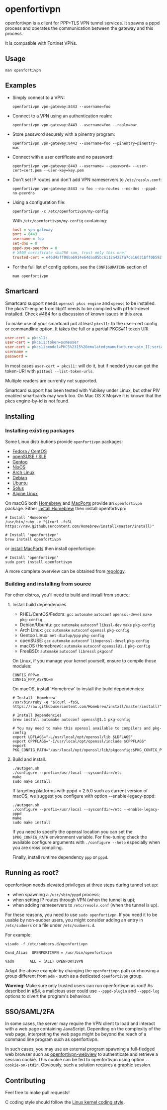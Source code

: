 openfortivpn
============

openfortivpn is a client for PPP+TLS VPN tunnel services.
It spawns a pppd process and operates the communication between the gateway and
this process.

It is compatible with Fortinet VPNs.

Usage
-----

```shell
man openfortivpn
```

Examples
--------

* Simply connect to a VPN:
  ```shell
  openfortivpn vpn-gateway:8443 --username=foo
  ```

* Connect to a VPN using an authentication realm:
  ```shell
  openfortivpn vpn-gateway:8443 --username=foo --realm=bar
  ```

* Store password securely with a pinentry program:
  ```shell
  openfortivpn vpn-gateway:8443 --username=foo --pinentry=pinentry-mac
  ```

* Connect with a user certificate and no password:
  ```shell
  openfortivpn vpn-gateway:8443 --username= --password= --user-cert=cert.pem --user-key=key.pem
  ```

* Don't set IP routes and don't add VPN nameservers to `/etc/resolv.conf`:
  ```shell
  openfortivpn vpn-gateway:8443 -u foo --no-routes --no-dns --pppd-no-peerdns
  ```

* Using a configuration file:
  ```shell
  openfortivpn -c /etc/openfortivpn/my-config
  ```

  With `/etc/openfortivpn/my-config` containing:
  ```ini
  host = vpn-gateway
  port = 8443
  username = foo
  set-dns = 0
  pppd-use-peerdns = 0
  # X509 certificate sha256 sum, trust only this one!
  trusted-cert = e46d4aff08ba6914e64daa85bc6112a422fa7ce16631bff0b592a28556f993db
  ```

* For the full list of config options, see the `CONFIGURATION` section of
  ```shell
  man openfortivpn
  ```

Smartcard
---------

Smartcard support needs `openssl pkcs engine` and `opensc` to be installed.
The pkcs11-engine from libp11 needs to be compiled with p11-kit-devel installed.
Check [#464](https://github.com/adrienverge/openfortivpn/issues/464) for a discussion
of known issues in this area.

To make use of your smartcard put at least `pkcs11:` to the user-cert config or commandline
option. It takes the full or a partial PKCS#11 token URI.

```ini
user-cert = pkcs11:
user-cert = pkcs11:token=someuser
user-cert = pkcs11:model=PKCS%2315%20emulated;manufacturer=piv_II;serial=012345678;token=someuser
username =
password =
```

In most cases `user-cert = pkcs11:` will do it, but if needed you can get the token-URI
with `p11tool --list-token-urls`.

Multiple readers are currently not supported.

Smartcard support has been tested with Yubikey under Linux, but other PIV enabled
smartcards may work too. On Mac OS X Mojave it is known that the pkcs engine-by-id
is not found.

Installing
----------

### Installing existing packages

Some Linux distributions provide `openfortivpn` packages:
* [Fedora / CentOS](https://packages.fedoraproject.org/pkgs/openfortivpn)
* [openSUSE / SLE](https://software.opensuse.org/package/openfortivpn)
* [Gentoo](https://packages.gentoo.org/packages/net-vpn/openfortivpn)
* [NixOS](https://github.com/NixOS/nixpkgs/tree/master/pkgs/tools/networking/openfortivpn)
* [Arch Linux](https://archlinux.org/packages/extra/x86_64/openfortivpn)
* [Debian](https://packages.debian.org/stable/openfortivpn)
* [Ubuntu](https://packages.ubuntu.com/search?keywords=openfortivpn)
* [Solus](https://dev.getsol.us/source/openfortivpn/)
* [Alpine Linux](https://pkgs.alpinelinux.org/package/edge/testing/x86_64/openfortivpn)

On macOS both [Homebrew](https://formulae.brew.sh/formula/openfortivpn) and
[MacPorts](https://ports.macports.org/port/openfortivpn)
provide an `openfortivpn` package.
Either [install Homebrew](https://brew.sh/) then install openfortivpn:
```shell
# Install 'Homebrew'
/usr/bin/ruby -e "$(curl -fsSL https://raw.githubusercontent.com/Homebrew/install/master/install)"

# Install 'openfortivpn'
brew install openfortivpn
```

or [install MacPorts](https://www.macports.org/install.php) then install openfortivpn:
```shell
# Install 'openfortivpn'
sudo port install openfortivpn
```

A more complete overview can be obtained from [repology](https://repology.org/project/openfortivpn/versions).

### Building and installing from source

For other distros, you'll need to build and install from source:

1.  Install build dependencies.

    * RHEL/CentOS/Fedora: `gcc` `automake` `autoconf` `openssl-devel` `make` `pkg-config`
    * Debian/Ubuntu: `gcc` `automake` `autoconf` `libssl-dev` `make` `pkg-config`
    * Arch Linux: `gcc` `automake` `autoconf` `openssl` `pkg-config`
    * Gentoo Linux: `net-dialup/ppp` `pkg-config`
    * openSUSE: `gcc` `automake` `autoconf` `libopenssl-devel` `pkg-config`
    * macOS (Homebrew): `automake` `autoconf` `openssl@1.1` `pkg-config`
    * FreeBSD: `automake` `autoconf` `libressl` `pkgconf`

    On Linux, if you manage your kernel yourself, ensure to compile those modules:
    ```text
    CONFIG_PPP=m
    CONFIG_PPP_ASYNC=m
    ```

    On macOS, install 'Homebrew' to install the build dependencies:
    ```shell
    # Install 'Homebrew'
    /usr/bin/ruby -e "$(curl -fsSL https://raw.githubusercontent.com/Homebrew/install/master/install)"

    # Install Dependencies
    brew install automake autoconf openssl@1.1 pkg-config

    # You may need to make this openssl available to compilers and pkg-config
    export LDFLAGS="-L/usr/local/opt/openssl/lib $LDFLAGS"
    export CPPFLAGS="-I/usr/local/opt/openssl/include $CPPFLAGS"
    export PKG_CONFIG_PATH="/usr/local/opt/openssl/lib/pkgconfig:$PKG_CONFIG_PATH"
    ```

2.  Build and install.

    ```shell
    ./autogen.sh
    ./configure --prefix=/usr/local --sysconfdir=/etc
    make
    sudo make install
    ```

    If targeting platforms with pppd < 2.5.0 such as current version of macOS,
    we suggest you configure with option --enable-legacy-pppd:

    ```shell
    ./autogen.sh
    ./configure --prefix=/usr/local --sysconfdir=/etc --enable-legacy-pppd
    make
    sudo make install
    ```

    If you need to specify the openssl location you can set the `$PKG_CONFIG_PATH`
    environment variable. For fine-tuning check the available configure arguments
    with `./configure --help` especially when you are cross compiling.

    Finally, install runtime dependency `ppp` or `pppd`.

Running as root?
----------------

openfortivpn needs elevated privileges at three steps during tunnel set up:

* when spawning a `/usr/sbin/pppd` process;
* when setting IP routes through VPN (when the tunnel is up);
* when adding nameservers to `/etc/resolv.conf` (when the tunnel is up).

For these reasons, you need to use `sudo openfortivpn`.
If you need it to be usable by non-sudoer users, you might consider adding an
entry in `/etc/sudoers` or a file under `/etc/sudoers.d`.

For example:
```shell
visudo -f /etc/sudoers.d/openfortivpn
```
```text
Cmnd_Alias  OPENFORTIVPN = /usr/bin/openfortivpn

%adm       ALL = (ALL) OPENFORTIVPN
```
Adapt the above example by changing the `openfortivpn` path or choosing
a group different from `adm` - such as a dedicated `openfortivpn` group.

**Warning**: Make sure only trusted users can run openfortivpn as root!
As described in [#54](https://github.com/adrienverge/openfortivpn/issues/54),
a malicious user could use `--pppd-plugin` and `--pppd-log` options to divert
the program's behaviour.

SSO/SAML/2FA
------------

In some cases, the server may require the VPN client to load and interact
with a web page containing JavaScript. Depending on the complexity of the
web page, interpreting the web page might be beyond the reach of a command
line program such as openfortivpn.

In such cases, you may use an external program spawning a full-fledged
web browser such as
[openfortivpn-webview](https://github.com/gm-vm/openfortivpn-webview)
to authenticate and retrieve a session cookie. This cookie can be fed
to openfortivpn using option `--cookie-on-stdin`. Obviously, such a
solution requires a graphic session.

Contributing
------------

Feel free to make pull requests!

C coding style should follow the
[Linux kernel coding style](https://www.kernel.org/doc/html/latest/process/coding-style.html).

